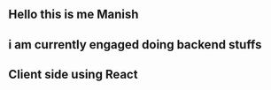 <h2>Hello this is me Manish</h2>
<h2> i am currently engaged doing backend stuffs</h2>
<h2>Client side using React</h2>

